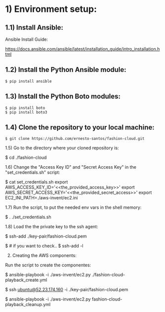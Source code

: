 # 1) Environment setup:

## 1.1) Install Ansible:

Ansible Install Guide:

https://docs.ansible.com/ansible/latest/installation_guide/intro_installation.html


## 1.2) Install the Python Ansible module:

```
$ pip install ansible
```

## 1.3) Install the Python Boto modules:

```
$ pip install boto
$ pip install boto3
```

## 1.4) Clone the repository to your local machine:

```
$ git clone https://github.com/ernesto-santos/fashion-cloud.git
```

1.5) Go to the directory where your cloned repository is:

$ cd ./fashion-cloud


1.6) Change the "Access Key ID" and "Secret Access Key" in the "set_credentials.sh" script:

$ cat set_credentials.sh
export AWS_ACCESS_KEY_ID='<<the_provided_access_key>>'
export AWS_SECRET_ACCESS_KEY='<<the_provided_secret_access>>'
export EC2_INI_PATH=./aws-invent/ec2.ini 


1.7) Run the script, to put the needed env vars in the shell memory:

$ . ./set_credentials.sh


1.8) Load the the private key to the ssh agent:

$ ssh-add ./key-pair/fashion-cloud.pem

$ # if you want to check.. 
$ ssh-add -l


2) Creating the AWS components:

Run the script to create the componentes:

$ ansible-playbook -i ./aws-invent/ec2.py ./fashion-cloud-playback_create.yml





$ ssh ubuntu@52.23.174.160 -i ./key-pair/fashion-cloud.pem





$ ansible-playbook -i ./aws-invent/ec2.py fashion-cloud-playback_cleanup.yml
